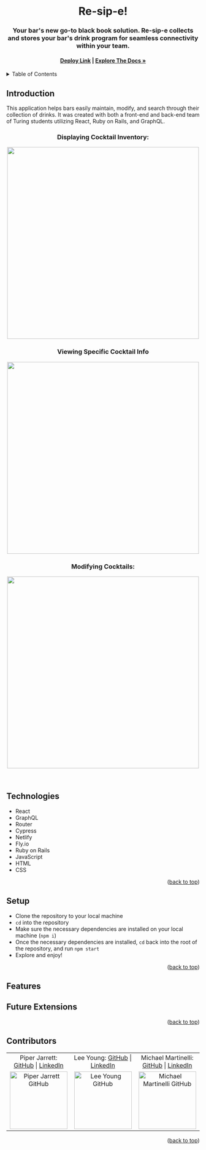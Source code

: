 <!-- HEADER -->
<h1 align="center">Re-sip-e!</h1>

<h3 align="center">Your bar's new go-to black book solution. Re-sip-e collects and stores your bar's drink program for seamless connectivity within your team.</h3>

<h4 align="center"><a href="https://re-sip-e.netlify.app/"><strong>Deploy Link</strong></a> | <a href="https://github.com/re-sip-e/re-sip-e_fe"><strong>Explore The Docs »</strong></a></h4>

<p></p>

<!-- TABLE OF CONTENTS -->
<details>
  <summary>Table of Contents</summary>
  <ol>
    <li>
      <a href="#introduction">Introduction</a>
      <ul>
        <li><a href="#technologies">Technologies</a></li>
      </ul>
    </li>
    <li><a href="#setup">Setup</a></li>
    <li>
        <a href="#features">Features</a>
        <ul>
            <li><a href="#Future Extensions">Future Extensions</a>
        </ul>
    </li>
    <li><a href="#contributors">Conributors</a></li>
  </ol>
</details>

## Introduction

This application helps bars easily maintain, modify, and search through their collection of drinks. It was created with both a front-end and back-end team of Turing students utilizing React, Ruby on Rails, and GraphQL. 
<br>

<h3 align="center">Displaying Cocktail Inventory:</h3>
<p align="center"><img width="500" src="" alt=""></p>

<h3 align="center">Viewing Specific Cocktail Info</h3>
<p align="center"><img width="500" src="" alt=""></p>

<h3 align="center">Modifying Cocktails:</h3>
<p align="center"><img width="500" src="" alt=""></p>

<br />

## Technologies
  - React
  - GraphQL
  - Router
  - Cypress
  - Netlify
  - Fly.io
  - Ruby on Rails
  - JavaScript
  - HTML
  - CSS

<p align="right">(<a href="#readme-top">back to top</a>)</p>

## Setup
- Clone the repository to your local machine
- `cd` into the repository
- Make sure the necessary dependencies are installed on your local machine (`npm i`)
- Once the necessary dependencies are installed, `cd` back into the root of the repository, and run `npm start`
- Explore and enjoy!

<p align="right">(<a href="#readme-top">back to top</a>)</p>

## Features

## Future Extensions
<p align="right">(<a href="#readme-top">back to top</a>)</p>

## Contributors

<table align="center">
    <tr>
      <td align="center"> Piper Jarrett: <a href="https://github.com/piperjarrett">GitHub</a> | <a href="https://www.linkedin.com/in/piper-jarrett-418526203/">LinkedIn</a></td>
        <td align="center"> Lee Young: <a href="https://github.com/leoy23">GitHub</a> | <a href="https://www.linkedin.com/in/leah-young-fe/">LinkedIn</a</td>
        <td align="center"> Michael Martinelli: <a href="https://github.com/mmartinelli22">GitHub</a> | <a href="https://www.linkedin.com/in/michael-martinelli-7230b5237/">LinkedIn</a></td>
    </tr>

 <td align="center"><img src="https://avatars.githubusercontent.com/u/106850657?v=4" alt="Piper Jarrett GitHub"
 width="150" height="auto" /></td>
 <td align="center"><img src="https://avatars.githubusercontent.com/u/106054421?v=4" alt="Lee Young GitHub"
 width="150" height="auto" /></td>
 <td align="center"><img src="https://avatars.githubusercontent.com/u/97009704?v=4" alt="Michael Martinelli GitHub"
 width="150" height="auto" /></td>
</table>

<p align="right">(<a href="#readme-top">back to top</a>)</p>
